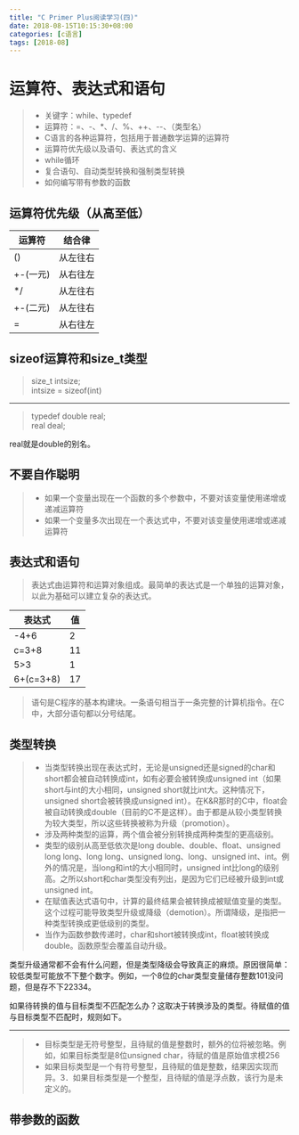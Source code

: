 ```yaml
---
title: "C Primer Plus阅读学习(四)"
date: 2018-08-15T10:15:30+08:00
categories: [c语言]
tags: [2018-08]
---
```


# 运算符、表达式和语句

> + 关键字：while、typedef
> + 运算符：=、-、*、/、%、++、--、（类型名）
> + C语言的各种运算符，包括用于普通数学运算的运算符
> + 运算符优先级以及语句、表达式的含义
> + while循环
> + 复合语句、自动类型转换和强制类型转换
> + 如何编写带有参数的函数

## 运算符优先级（从高至低）

|运算符|结合律|
|---|---|
|()|从左往右|
|+-(一元)|从右往左|
|*/|从左往右|
|+-(二元)|从左往右|
|=|从右往左|

## sizeof运算符和size_t类型

> size_t intsize;<br />
> intsize = sizeof(int)

<hr />

> typedef double real;<br />
> real deal;

real就是double的别名。

## 不要自作聪明

> + 如果一个变量出现在一个函数的多个参数中，不要对该变量使用递增或递减运算符
> + 如果一个变量多次出现在一个表达式中，不要对该变量使用递增或递减运算符

## 表达式和语句

> 表达式由运算符和运算对象组成。最简单的表达式是一个单独的运算对象，以此为基础可以建立复杂的表达式。

|表达式|值|
|---|---|
|-4+6|2|
|c=3+8|11|
|5>3|1|
|6+(c=3+8)|17|

> 语句是C程序的基本构建块。一条语句相当于一条完整的计算机指令。在C中，大部分语句都以分号结尾。

## 类型转换

> + 当类型转换出现在表达式时，无论是unsigned还是signed的char和short都会被自动转换成int，如有必要会被转换成unsigned int（如果short与int的大小相同，unsigned short就比int大。这种情况下，unsigned short会被转换成unsigned int）。在K&R那时的C中，float会被自动转换成double（目前的C不是这样）。由于都是从较小类型转换为较大类型，所以这些转换被称为升级（promotion）。
> + 涉及两种类型的运算，两个值会被分别转换成两种类型的更高级别。
> + 类型的级别从高至低依次是long double、double、float、unsigned long long、long long、unsigned long、long、unsigned int、int。例外的情况是，当long和int的大小相同时，unsigned int比long的级别高。之所以short和char类型没有列出，是因为它们已经被升级到int或unsigned int。
> + 在赋值表达式语句中，计算的最终结果会被转换成被赋值变量的类型。这个过程可能导致类型升级或降级（demotion）。所谓降级，是指把一种类型转换成更低级别的类型。
> + 当作为函数参数传递时，char和short被转换成int，float被转换成double。函数原型会覆盖自动升级。

类型升级通常都不会有什么问题，但是类型降级会导致真正的麻烦。原因很简单：较低类型可能放不下整个数字。例如，一个8位的char类型变量储存整数101没问题，但是存不下22334。<br/>

如果待转换的值与目标类型不匹配怎么办？这取决于转换涉及的类型。待赋值的值与目标类型不匹配时，规则如下。<hr />

> + 目标类型是无符号整型，且待赋的值是整数时，额外的位将被忽略。例如，如果目标类型是8位unsigned char，待赋的值是原始值求模256
> + 如果目标类型是一个有符号整型，且待赋的值是整数，结果因实现而异。3．如果目标类型是一个整型，且待赋的值是浮点数，该行为是未定义的。

## 带参数的函数